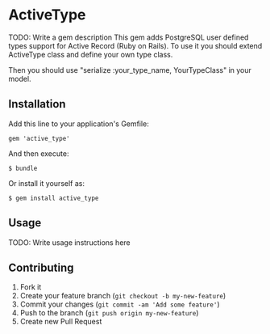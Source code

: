 # ActiveType

TODO: Write a gem description
This gem adds PostgreSQL user defined types support for Active Record (Ruby on Rails).
To use it you should extend ActiveType class and define your own type class.

Then you should use "serialize :your_type_name, YourTypeClass" in your model.


## Installation

Add this line to your application's Gemfile:

    gem 'active_type'

And then execute:

    $ bundle

Or install it yourself as:

    $ gem install active_type

## Usage

TODO: Write usage instructions here

## Contributing

1. Fork it
2. Create your feature branch (`git checkout -b my-new-feature`)
3. Commit your changes (`git commit -am 'Add some feature'`)
4. Push to the branch (`git push origin my-new-feature`)
5. Create new Pull Request
